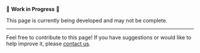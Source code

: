 🚧 **Work in Progress** 🚧

This page is currently being developed and may not be complete.

---

Feel free to contribute to this page! If you have suggestions or would like to help improve it, please [contact us](mailto:info@focoos.ai).

